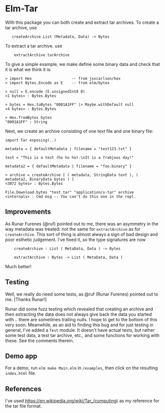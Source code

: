 # Elm-Tar

With this package you can both create and extract tar archives.  To create
a tar archive, use
```
   createArchive List (Metadata, Data) -> Bytes
```
To extract a tar archive. use

```
    extractArchive tarArchive
```

To give a simple example, we make define some binary data
and check that it is what we think it is:

```
> import Hex                  -- from jxxcarlson/hex
> import Bytes.Encode as E    -- from elm/bytes

> null = E.encode (E.unsignedInt8 0)
<1 bytes> : Bytes.Bytes

> bytes = Hex.toBytes "0001A1FF" |> Maybe.withDefault null
<4 bytes> : Bytes.Bytes

> Hex.fromBytes bytes
"0001A1FF" : String
```

Next, we create an archive consisting of one text file and one binary file:
```
import Tar exposing(..)

metadata = { defaultMetadata | filename = "test123.txt" }

text = "This is a test (ho ho ho).\nIt is a frabjous day!"

metadata2 = { defaultMetadata | filename = "foo.binary" }

> archive = createArchive [ ( metadata, StringData text ), ( metadata2, BinaryData bytes ) ]
<3072 bytes> : Bytes.Bytes

File.Download.bytes "test.tar" "application/x-tar" archive
<internals> : Cmd msg -- You can't do this one in the repl.
```

## Improvements

As Runar Furenes (@ruf) pointed out to me, there was an asymmetry in the
way metadata was treated: not the same for `extractArchive` as for `createArchive`.
This sort of thing is almost always a sign of bad design and poor esthetic judgement.
I've fixed it, so the type signatures are now

```
    createArchive : List ( MetaData, Data ) -> Bytes

    extractArchive : Bytes -> List ( MetaData, Data )
```
Much better!




## Testing  

Well, we really do need some tests, as @ruf (Runar Furenes) pointed out to me. [Thanks Runar!]

Runar did some fuzz testing which revealed that creating an archive and then extracting the data does not always give back the data you started with .. there are sometimes trailing nulls.  I hope to get to the bottom of this very soon.  Meanwhile, as an aid to finding this bug and for just testing in general, I've added a `Test` module.  It doesn't have actual tests, but rather some test data, a test tar archive, etc., and some functions for working with these.  See the comments therein.

## Demo app

For a demo, run `elm make Main.elm` in `/examples`, then click on the resulting `index.html` file.  

## References

I've used https://en.wikipedia.org/wiki/Tar_(computing) as my reference for the tar file format.
